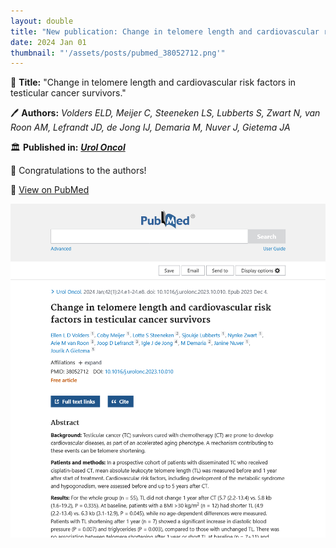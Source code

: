```yaml
---
layout: double
title: "New publication: Change in telomere length and cardiovascular risk factors in testicular cancer survivors"
date: 2024 Jan 01
thumbnail: "'/assets/posts/pubmed_38052712.png'"
---
```

📖 <strong>Title:</strong> "Change in telomere length and cardiovascular risk factors in testicular cancer survivors."  

🖊️ <strong>Authors:</strong> <em>Volders ELD, Meijer C, Steeneken LS, Lubberts S, Zwart N, van Roon AM, Lefrandt JD, de Jong IJ, Demaria M, Nuver J, Gietema JA</em>  

🏛️ <strong>Published in:</strong> <em><strong><ins>Urol Oncol</ins></strong></em>  

🎉 Congratulations to the authors!  

🔗 <a href="https://pubmed.ncbi.nlm.nih.gov/38052712/">View on PubMed</a>  

![Publication Image](/assets/posts/pubmed_38052712.png)
